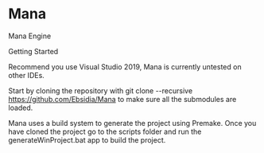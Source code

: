 # Mana
Mana Engine

Getting Started

Recommend you use Visual Studio 2019, Mana is currently untested on other IDEs.

Start by cloning the repository with git clone --recursive https://github.com/Ebsidia/Mana to make sure all the submodules are loaded.

Mana uses a build system to generate the project using Premake. Once you have cloned the project go to the scripts folder and run the generateWinProject.bat app to build the project.
